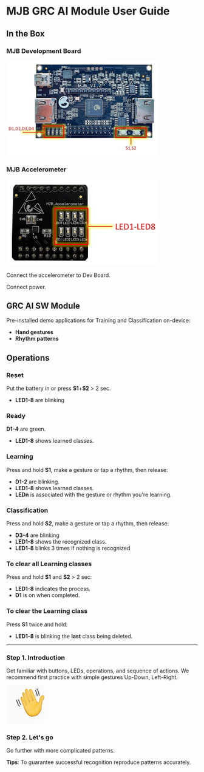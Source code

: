 # MJB GRC AI Module User Guide  

## In the Box 

### MJB Development Board 

<img src="media/MJB_Board.jpg" width="400px">

### MJB Accelerometer 

<img src="media/MJB_Accel.jpg" width="400px">

Connect the accelerometer to Dev Board.

Connect power.

## GRC AI SW Module  

Pre-installed demo applications for Training and Classification on-device:  
* **Hand gestures**
* **Rhythm patterns**

## Operations

### Reset
Put the battery in or press **S1**+**S2** > 2 sec.

* **LED1-8** are blinking


### Ready
**D1-4** are green.

* **LED1-8** shows learned classes.


### Learning 
Press and hold **S1**, make a gesture or tap a rhythm, then release:

* **D1-2** are blinking. 
* **LED1-8** shows learned classes. 
* **LEDn** is associated with the gesture or rhythm you're learning.

### Classification 
Press and hold **S2**, make a gesture or tap a rhythm, then release: 
* **D3-4** are blinking  
* **LED1-8** shows the recognized class.
* **LED1-8** blinks 3 times if nothing is recognized



### To clear all Learning classes
Press and hold **S1** and **S2** > 2 sec:
* **LED1-8** indicates the process.
* **D1** is on when completed.



### To clear the Learning class 
Press **S1** twice and hold:
* **LED1-8** is blinking the **last** class being deleted.   

***

### Step 1. Introduction
Get familiar with buttons, LEDs, operations, and sequence of actions.
We recommend first practice with simple gestures Up-Down, Left-Right.

<img src="media/hand_gesture.gif" width = 100px>



### Step 2. Let's go
Go further with more complicated patterns.


**Tips**: To guarantee successful recognition reproduce patterns accurately. 


